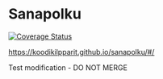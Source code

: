 # Sanapolku

[![Coverage Status](https://coveralls.io/repos/github/koodikilpparit/sanapolku/badge.svg?branch=main)](https://coveralls.io/github/koodikilpparit/sanapolku?branch=main)

https://koodikilpparit.github.io/sanapolku/#/

Test modification - DO NOT MERGE
